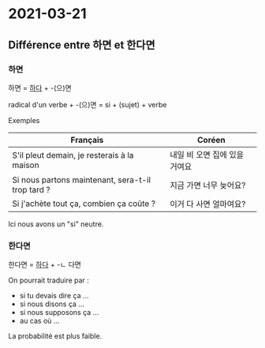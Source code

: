 # 2021-03-21

## Différence entre 하면 et 한다면

### 하면

하면 = [하다](../verbes/README.md) + -(으)면

radical d'un verbe + -(으)면 = si + (sujet) + verbe

Exemples

| Français                                          | Coréen                        |
| ------------------------------------------------- | ----------------------------- |
| S'il pleut demain, je resterais à la maison       | 내일 비 오면 집에 있을 거여요 |
| Si nous partons maintenant, sera-t-il trop tard ? | 지금 가면 너무 늦어요?        |
| Si j'achète tout ça, combien ça coûte ?           | 이거 다 사면 얼마여요?        |

Ici nous avons un "si" neutre.

### 한다면

한다면 = [하다](../verbes/README.md) + -ㄴ 다면

On pourrait traduire par :

- si tu devais dire ça ...
- si nous disons ça ...
- si nous supposons ça ...
- au cas où ...

La probabilité est plus faible.
